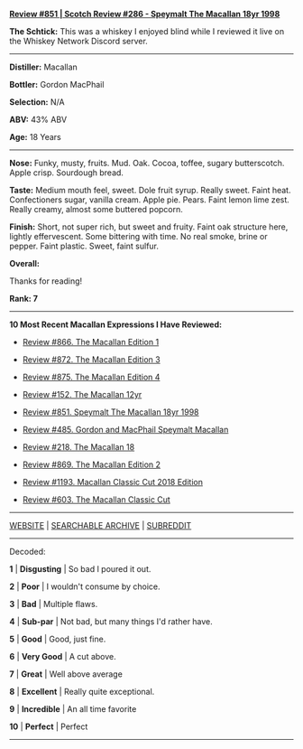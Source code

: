 
[**Review #851 | Scotch Review #286 - Speymalt The Macallan 18yr 1998**]( https://t8ke.review/review-851-the-macallan-18yr-speymalt-1998/)

**The Schtick:** This was a whiskey I enjoyed blind while I reviewed it live on the Whiskey Network Discord server.

-----

**Distiller:** Macallan

**Bottler:** Gordon MacPhail

**Selection:** N/A

**ABV:**  43% ABV

**Age:** 18 Years 

-----

**Nose:**  Funky, musty, fruits. Mud. Oak. Cocoa, toffee, sugary butterscotch. Apple crisp. Sourdough bread. 

**Taste:** Medium mouth feel, sweet. Dole fruit syrup. Really sweet. Faint heat. Confectioners sugar, vanilla cream. Apple pie. Pears. Faint lemon lime zest. Really creamy, almost some buttered popcorn.

**Finish:** Short, not super rich, but sweet and fruity. Faint oak structure here, lightly effervescent. Some bittering with time. No real smoke, brine or pepper. Faint plastic. Sweet, faint sulfur.

**Overall:** 

Thanks for reading!

**Rank: 7**

----- 

**10 Most Recent Macallan Expressions I Have Reviewed:** 

- [Review #866. The Macallan Edition 1]( https://t8ke.review/review-866-the-macallan-edition-no-1/) 

- [Review #872. The Macallan Edition 3]( https://t8ke.review/review-872-the-macallan-edition-no-3/) 

- [Review #875. The Macallan Edition 4]( https://t8ke.review/review-875-the-macallan-edition-no-4/) 

- [Review #152. The Macallan 12yr]( https://t8ke.review/review-152-the-macallan-12yr/) 

- [Review #851. Speymalt The Macallan 18yr 1998]( https://t8ke.review/review-851-the-macallan-18yr-speymalt-1998/) 

- [Review #485. Gordon and MacPhail Speymalt Macallan]( https://t8ke.review/review-485-speymalt-macallan-gordon-macphail-9yr/) 

- [Review #218. The Macallan 18]( https://t8ke.review/review-218-the-macallan-18/) 

- [Review #869. The Macallan Edition 2]( https://t8ke.review/review-869-the-macallan-edition-no-2/) 

- [Review #1193. Macallan Classic Cut 2018 Edition]( https://t8ke.review/review-1193-macallan-classic-cut-2018-edition/) 

- [Review #603. The Macallan Classic Cut]( https://t8ke.review/review-603-the-macallan-classic-cut/) 

-----

[WEBSITE](https://t8ke.review) | [SEARCHABLE ARCHIVE](https://t8ke.review/review-archive/) | [SUBREDDIT](https://reddit.com/r/t8kereviews)

-----

Decoded:

**1** | **Disgusting** | So bad I poured it out.

**2** | **Poor** | I wouldn't consume by choice.

**3** | **Bad** | Multiple flaws.

**4** | **Sub-par** | Not bad, but many things I'd rather have.

**5** | **Good** | Good, just fine.

**6** | **Very Good** | A cut above.

**7** | **Great** | Well above average

**8** | **Excellent** | Really quite exceptional.

**9** | **Incredible** | An all time favorite

**10** | **Perfect** | Perfect

----

